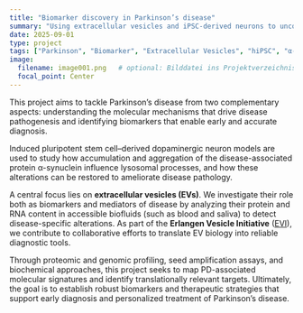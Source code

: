 ```yaml
---
title: "Biomarker discovery in Parkinson’s disease"
summary: "Using extracellular vesicles and iPSC-derived neurons to uncover early diagnostic markers."
date: 2025-09-01
type: project
tags: ["Parkinson", "Biomarker", "Extracellular Vesicles", "hiPSC", "α-Synuclein"]
image:
  filename: image001.png   # optional: Bilddatei ins Projektverzeichnis legen
  focal_point: Center
---
```


This project aims to tackle Parkinson’s disease from two complementary aspects: understanding the molecular mechanisms that drive disease pathogenesis and identifying biomarkers that enable early and accurate diagnosis.  

Induced pluripotent stem cell–derived dopaminergic neuron models are used to study how accumulation and aggregation of the disease-associated protein α-synuclein influence lysosomal processes, and how these alterations can be restored to ameliorate disease pathology.  

A central focus lies on **extracellular vesicles (EVs)**. We investigate their role both as biomarkers and mediators of disease by analyzing their protein and RNA content in accessible biofluids (such as blood and saliva) to detect disease-specific alterations. As part of the **Erlangen Vesicle Initiative** ([EVI](https://www.evi.forschung.fau.de/research-groups/zunke-lab/)), we contribute to collaborative efforts to translate EV biology into reliable diagnostic tools.  

Through proteomic and genomic profiling, seed amplification assays, and biochemical approaches, this project seeks to map PD-associated molecular signatures and identify translationally relevant targets. Ultimately, the goal is to establish robust biomarkers and therapeutic strategies that support early diagnosis and personalized treatment of Parkinson’s disease.
